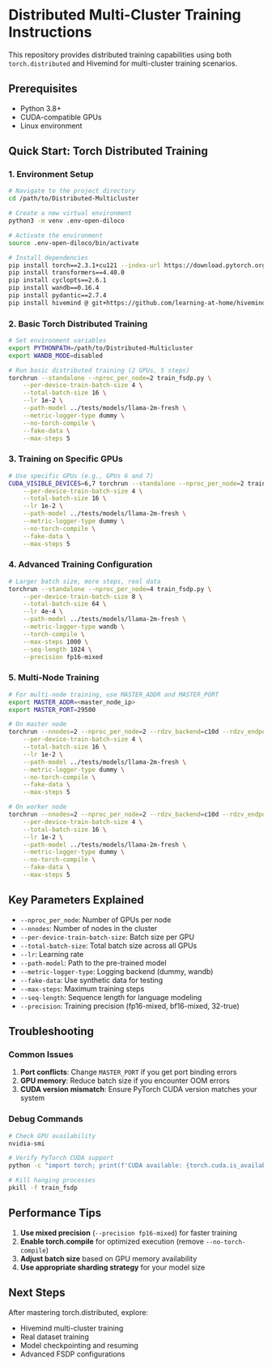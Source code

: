 # Distributed Multi-Cluster Training Instructions

This repository provides distributed training capabilities using both `torch.distributed` and Hivemind for multi-cluster training scenarios.

## Prerequisites

- Python 3.8+
- CUDA-compatible GPUs
- Linux environment

## Quick Start: Torch Distributed Training

### 1. Environment Setup

```bash
# Navigate to the project directory
cd /path/to/Distributed-Multicluster

# Create a new virtual environment
python3 -m venv .env-open-diloco

# Activate the environment
source .env-open-diloco/bin/activate

# Install dependencies
pip install torch==2.3.1+cu121 --index-url https://download.pytorch.org/whl/cu121
pip install transformers==4.40.0
pip install cyclopts==2.6.1
pip install wandb==0.16.4
pip install pydantic==2.7.4
pip install hivemind @ git+https://github.com/learning-at-home/hivemind.git@213bff9
```

### 2. Basic Torch Distributed Training

```bash
# Set environment variables
export PYTHONPATH=/path/to/Distributed-Multicluster
export WANDB_MODE=disabled

# Run basic distributed training (2 GPUs, 5 steps)
torchrun --standalone --nproc_per_node=2 train_fsdp.py \
    --per-device-train-batch-size 4 \
    --total-batch-size 16 \
    --lr 1e-2 \
    --path-model ../tests/models/llama-2m-fresh \
    --metric-logger-type dummy \
    --no-torch-compile \
    --fake-data \
    --max-steps 5
```

### 3. Training on Specific GPUs

```bash
# Use specific GPUs (e.g., GPUs 6 and 7)
CUDA_VISIBLE_DEVICES=6,7 torchrun --standalone --nproc_per_node=2 train_fsdp.py \
    --per-device-train-batch-size 4 \
    --total-batch-size 16 \
    --lr 1e-2 \
    --path-model ../tests/models/llama-2m-fresh \
    --metric-logger-type dummy \
    --no-torch-compile \
    --fake-data \
    --max-steps 5
```

### 4. Advanced Training Configuration

```bash
# Larger batch size, more steps, real data
torchrun --standalone --nproc_per_node=4 train_fsdp.py \
    --per-device-train-batch-size 8 \
    --total-batch-size 64 \
    --lr 4e-4 \
    --path-model ../tests/models/llama-2m-fresh \
    --metric-logger-type wandb \
    --torch-compile \
    --max-steps 1000 \
    --seq-length 1024 \
    --precision fp16-mixed
```

### 5. Multi-Node Training

```bash
# For multi-node training, use MASTER_ADDR and MASTER_PORT
export MASTER_ADDR=<master_node_ip>
export MASTER_PORT=29500

# On master node
torchrun --nnodes=2 --nproc_per_node=2 --rdzv_backend=c10d --rdzv_endpoint=$MASTER_ADDR:$MASTER_PORT train_fsdp.py \
    --per-device-train-batch-size 4 \
    --total-batch-size 16 \
    --lr 1e-2 \
    --path-model ../tests/models/llama-2m-fresh \
    --metric-logger-type dummy \
    --no-torch-compile \
    --fake-data \
    --max-steps 5

# On worker node
torchrun --nnodes=2 --nproc_per_node=2 --rdzv_backend=c10d --rdzv_endpoint=$MASTER_ADDR:$MASTER_PORT train_fsdp.py \
    --per-device-train-batch-size 4 \
    --total-batch-size 16 \
    --lr 1e-2 \
    --path-model ../tests/models/llama-2m-fresh \
    --metric-logger-type dummy \
    --no-torch-compile \
    --fake-data \
    --max-steps 5
```

## Key Parameters Explained

- `--nproc_per_node`: Number of GPUs per node
- `--nnodes`: Number of nodes in the cluster
- `--per-device-train-batch-size`: Batch size per GPU
- `--total-batch-size`: Total batch size across all GPUs
- `--lr`: Learning rate
- `--path-model`: Path to the pre-trained model
- `--metric-logger-type`: Logging backend (dummy, wandb)
- `--fake-data`: Use synthetic data for testing
- `--max-steps`: Maximum training steps
- `--seq-length`: Sequence length for language modeling
- `--precision`: Training precision (fp16-mixed, bf16-mixed, 32-true)

## Troubleshooting

### Common Issues

1. **Port conflicts**: Change `MASTER_PORT` if you get port binding errors
2. **GPU memory**: Reduce batch size if you encounter OOM errors
3. **CUDA version mismatch**: Ensure PyTorch CUDA version matches your system

### Debug Commands

```bash
# Check GPU availability
nvidia-smi

# Verify PyTorch CUDA support
python -c "import torch; print(f'CUDA available: {torch.cuda.is_available()}'); print(f'Device count: {torch.cuda.device_count()}')"

# Kill hanging processes
pkill -f train_fsdp
```

## Performance Tips

1. **Use mixed precision** (`--precision fp16-mixed`) for faster training
2. **Enable torch.compile** for optimized execution (remove `--no-torch-compile`)
3. **Adjust batch size** based on GPU memory availability
4. **Use appropriate sharding strategy** for your model size

## Next Steps

After mastering torch.distributed, explore:
- Hivemind multi-cluster training
- Real dataset training
- Model checkpointing and resuming
- Advanced FSDP configurations
